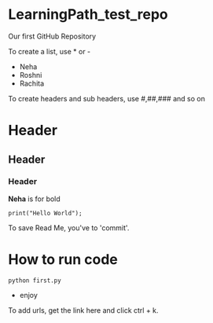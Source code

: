 # LearningPath_test_repo
Our first GitHub Repository

To create a list, use * or -
* Neha
* Roshni
* Rachita

To create headers and sub headers, use #,##,### and so on
# Header
## Header
### Header

**Neha** is for bold

```
print("Hello World");
```

To save Read Me, you've to 'commit'.

# How to run code
```
python first.py
```
* enjoy

To add urls, get the link here and click ctrl + k.
